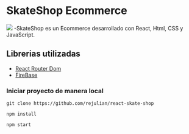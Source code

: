 # SkateShop Ecommerce

![](https://res.cloudinary.com/tuko/image/upload/v1664152103/skate-shop/README_s0e4hh.png)
-SkateShop es un Ecommerce desarrollado con React, Html, CSS y JavaScript.

## Librerias utilizadas

- [React Router Dom](https://reactrouter.com/en/main)
- [FireBase](https://firebase.google.com/?hl=es-419&gclid=CjwKCAjw-L-ZBhB4EiwA76YzOfa6Ld9l-EHXZtTc6PnYcZ6a69yqstWUAmlEwpcnsj1aGWGGlgqLJBoCJVAQAvD_BwE&gclsrc=aw.ds)

### Iniciar proyecto de manera local

```
git clone https://github.com/rejulian/react-skate-shop
```

`npm install`

`npm start`
